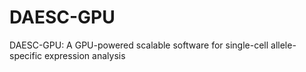 # DAESC-GPU
DAESC-GPU: A GPU-powered scalable software for single-cell allele-specific expression analysis
